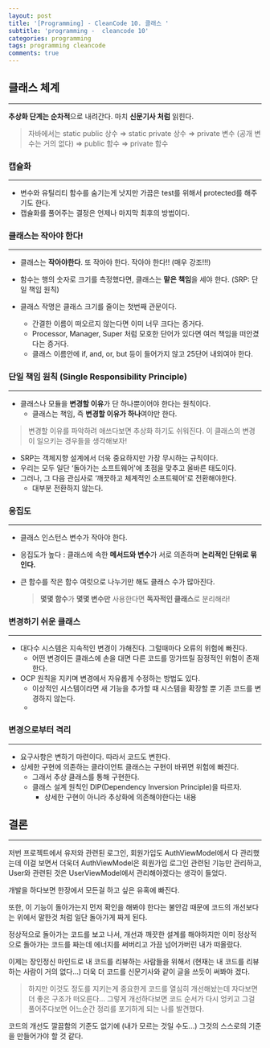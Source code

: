 ```yaml
---
layout: post
title: '[Programming] - CleanCode 10. 클래스 '
subtitle: 'programming -  cleancode 10'
categories: programming
tags: programming cleancode
comments: true
---
```




## 클래스 체계

---

**추상화 단계는 순차적**으로 내려간다. 마치 **신문기사 처럼** 읽힌다.

> 자바에서는 
static public 상수 ⇒ static private 상수 ⇒ private 변수 (공개 변수는 거의 없다) ⇒ public 함수 ⇒ private 함수
> 

### 캡슐화

---

- 변수와 유틸리티 함수를 숨기는게 낫지만 가끔은 test를 위해서 protected를 해주기도 한다.
- 캡슐화를 풀어주는 결정은 언제나 마지막 최후의 방법이다.

### 클래스는 작아야 한다!

---

- 클래스는 **작아야한다**. 또 작아야 한다. 작아야 한다!! (매우 강조!!!)
- 함수는 행의 숫자로 크기를 측정했다면, 클래스는 **맡은 책임**을 세야 한다. (SRP: 단일 책임 원칙)

- 클래스 작명은 클래스 크기를 줄이는 첫번째 관문이다.
    - 간결한 이름이 떠오르지 않는다면 이미 너무 크다는 증거다.
    - Processor, Manager, Super 처럼 모호한 단어가 있다면 여러 책임을 떠안겼다는 증거다.
    - 클래스 이름안에 if, and, or, but 등이 들어가지 않고 25단어 내외여야 한다.

### 단일 책임 원칙 (Single Responsibility Principle)

---

- 클래스나 모듈을 **변경할 이유**가 단 하나뿐이어야 한다는 원칙이다.
    - 클래스는 책임, 즉 **변경할 이유가 하나**여야만 한다.

> 변경할 이유를 파악하려 애쓰다보면 추상화 하기도 쉬워진다.
이 클래스의 변경이 일으키는 경우들을 생각해보자!
> 

- SRP는 객체지향 설계에서 더욱 중요하지만 가장 무시하는 규칙이다.
- 우리는 모두 일단 ‘돌아가는 소프트웨어'에 초점을 맞추고 올바른 태도이다.
- 그러나, 그 다음 관심사로 ‘깨끗하고 체계적인 소프트웨어'로 전환해야한다.
    - 대부분 전환하지 않는다.

### 응집도

---

- 클래스 인스턴스 변수가 작아야 한다.
- 응집도가 높다 : 
클래스에 속한 **메서드와 변수**가 서로 의존하며 **논리적인 단위로 묶인다.**
- 큰 함수를 작은 함수 여럿으로 나누기만 해도 클래스 수가 많아진다.
    
    > **몇몇 함수**가 **몇몇 변수만** 사용한다면 **독자적인 클래스**로 분리해라!
    > 

### 변경하기 쉬운 클래스

---

- 대다수 시스템은 지속적인 변경이 가해진다. 그럴때마다 오류의 위험에 빠진다.
    - 어떤 변경이든 클래스에 손을 대면 다른 코드를 망가뜨릴 잠정적인 위험이 존재한다.
- OCP 원칙을 지키며 변경에서 자유롭게 수정하는 방법도 있다.
    - 이상적인 시스템이라면 새 기능을 추가할 때 시스템을 확장할 뿐 기존 코드를 변경하지 않는다.
    - 

### 변경으로부터 격리

---

- 요구사항은 변하기 마련이다. 따라서 코드도 변한다.
- 상세한 구현에 의존하는 클라이언트 클래스는 구현이 바뀌면 위험에 빠진다.
    - 그래서 추상 클래스를 통해 구현한다.
    - 클래스 설계 원칙인 DIP(Dependency Inversion Principle)을 따르자.
        - 상세한 구현이 아니라 추상화에 의존해야한다는 내용

## 결론

---

저번 프로젝트에서 유저와 관련된 로그인, 회원가입도 AuthViewModel에서 다 관리했는데 이걸 보면서 더욱더 AuthViewModel은 회원가입 로그인 관련된 기능만 관리하고, User와 관련된 것은 UserViewModel에서 관리해야겠다는 생각이 들었다.

개발을 하다보면 한장에서 모든걸 하고 싶은 유혹에 빠진다. 

또한, 이 기능이 돌아가는지 먼저 확인을 해봐야 한다는 불안감 때문에 코드의 개선보다는 위에서 말한것 처럼 일단 돌아가게 짜게 된다.

정상적으로 돌아가는 코드를 보고 나서, 개선과 깨끗한 설계를 해야하지만 
이미 정상적으로 돌아가는 코드를 짜는데 에너지를 써버리고 가끔 넘어가버린 내가 떠올랐다.

이제는 장인정신 마인드로 내 코드를 리뷰하는 사람들을 위해서 (현재는 내 코드를 리뷰하는 사람이 거의 없다...)
더욱 더 코드를 신문기사와 같이 글을 쓰듯이 써봐야 겠다. 

> 하지만 이것도 정도를 지키는게 중요한게
코드를 열심히 개선해놨는데 자다보면 더 좋은 구조가 떠오른다...
그렇게 개선하다보면 코드 순서가 다시 엉키고 그걸 풀어주다보면 
어느순간 정리를 포기하게 되는 나를 발견했다.

코드의 개선도 깔끔함의 기준도 없기에 (내가 모르는 것일 수도...)
그것의 스스로의 기준을 만들어가야 할 것 같다.
>